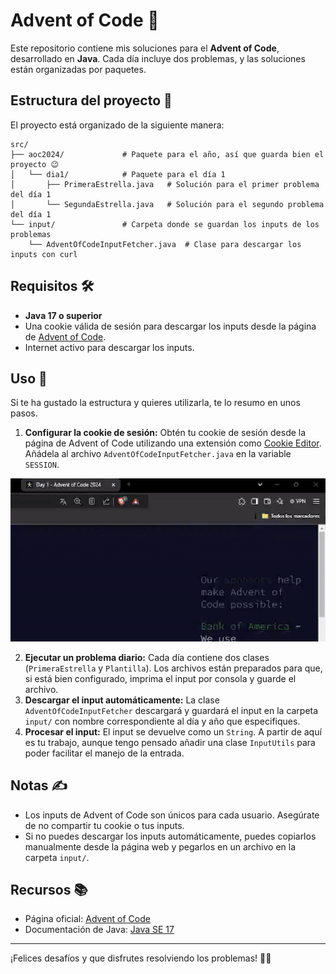 # Advent of Code 🎄
Este repositorio contiene mis soluciones para el **Advent of Code**, desarrollado en **Java**. Cada día incluye dos problemas, y las soluciones están organizadas por paquetes.

## Estructura del proyecto 📂
El proyecto está organizado de la siguiente manera:
```
src/
├── aoc2024/             # Paquete para el año, así que guarda bien el proyecto 😉
│   └── dia1/            # Paquete para el día 1
│       ├── PrimeraEstrella.java   # Solución para el primer problema del día 1
│       └── SegundaEstrella.java   # Solución para el segundo problema del día 1
└── input/               # Carpeta donde se guardan los inputs de los problemas
    └── AdventOfCodeInputFetcher.java  # Clase para descargar los inputs con curl
```
## Requisitos 🛠️
- **Java 17 o superior** 
- Una cookie válida de sesión para descargar los inputs desde la página de [Advent of Code](https://adventofcode.com/). 
- Internet activo para descargar los inputs.
## Uso 🚀
Si te ha gustado la estructura y quieres utilizarla, te lo resumo en unos pasos.

1. **Configurar la cookie de sesión:** Obtén tu cookie de sesión desde la página de Advent of Code utilizando una extensión como [Cookie Editor](https://chromewebstore.google.com/detail/cookie-editor/hlkenndednhfkekhgcdicdfddnkalmdm). Añádela al archivo `AdventOfCodeInputFetcher.java` en la variable `SESSION`.

![Ejemplo de uso de Cookie Editor](AdventOfCode/assets/img/cookie.gif)
   
2. **Ejecutar un problema diario:** Cada día contiene dos clases (`PrimeraEstrella` y `Plantilla`). Los archivos están preparados para que, si está bien configurado, imprima el input por consola y guarde el archivo.
4. **Descargar el input automáticamente:**  La clase `AdventOfCodeInputFetcher` descargará y guardará el input en la carpeta `input/` con nombre correspondiente al día y año que especifiques.
5. **Procesar el input:**  El input se devuelve como un `String`. A partir de aquí es tu trabajo, aunque tengo pensado añadir una clase `InputUtils` para poder facilitar el manejo de la entrada.
## Notas ✍️

- Los inputs de Advent of Code son únicos para cada usuario. Asegúrate de no compartir tu cookie o tus inputs.
- Si no puedes descargar los inputs automáticamente, puedes copiarlos manualmente desde la página web y pegarlos en un archivo en la carpeta `input/`.

## Recursos 📚

- Página oficial: [Advent of Code](https://adventofcode.com/)
- Documentación de Java: [Java SE 17](https://docs.oracle.com/en/java/javase/17/docs/api/index.html)

---
¡Felices desafíos y que disfrutes resolviendo los problemas! 🎅🎄
